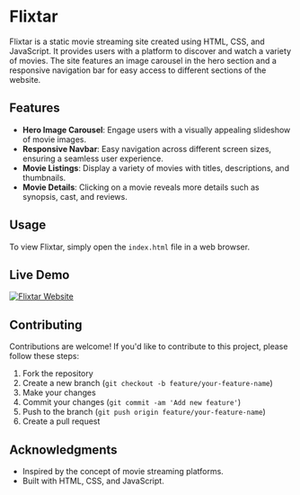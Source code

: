 # Flixtar

Flixtar is a static movie streaming site created using HTML, CSS, and JavaScript. It provides users with a platform to discover and watch a variety of movies. The site features an image carousel in the hero section and a responsive navigation bar for easy access to different sections of the website.

## Features

- **Hero Image Carousel**: Engage users with a visually appealing slideshow of movie images.
- **Responsive Navbar**: Easy navigation across different screen sizes, ensuring a seamless user experience.
- **Movie Listings**: Display a variety of movies with titles, descriptions, and thumbnails.
- **Movie Details**: Clicking on a movie reveals more details such as synopsis, cast, and reviews.

## Usage

To view Flixtar, simply open the `index.html` file in a web browser.

## Live Demo

[![Flixtar Website](https://github.com/glitter06/flixtar/assets/154607169/968422f1-ac43-4678-94cf-906b123ee4ff)](https://flixtarorg.netlify.app/)


## Contributing

Contributions are welcome! If you'd like to contribute to this project, please follow these steps:

1. Fork the repository
2. Create a new branch (`git checkout -b feature/your-feature-name`)
3. Make your changes
4. Commit your changes (`git commit -am 'Add new feature'`)
5. Push to the branch (`git push origin feature/your-feature-name`)
6. Create a pull request



## Acknowledgments

- Inspired by the concept of movie streaming platforms.
- Built with HTML, CSS, and JavaScript.

